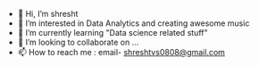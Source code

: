 - 👋 Hi, I’m shresht
- 👀 I’m interested in Data Analytics and creating awesome music
- 🌱 I’m currently learning "Data science related stuff" 
- 💞️ I’m looking to collaborate on ...
- 📫 How to reach me : email- shreshtvs0808@gmail.com 


<!---
shreshtvs is a ✨ special ✨ repository because its `README.md` (this file) appears on your GitHub profile.
You can click the Preview link to take a look at your changes.
--->
